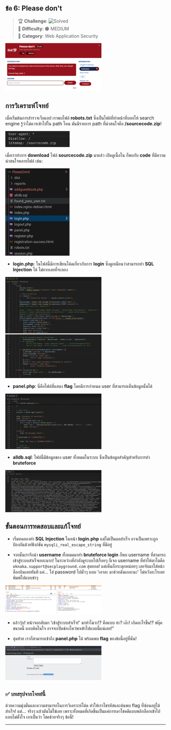 ## ข้อ 6: Please don't

> 🏆 **Challenge**: ![Solved](https://img.shields.io/badge/status-solved-brightgreen)  
> 💪 **Difficulty**:  🟠 MEDIUM  
> 🎯 **Category**: Web Application Security

<img src="./resources/38.png" alt="" style="width:60% !important;">

## การวิเคราะห์โจทย์ 
เมื่อเริ่มต้นการสำรวจเว็บแอป เราพบไฟล์ **robots.txt** ซึ่งเป็นไฟล์ที่ทำหน้าที่บอกให้ search engine รู้ว่าไม่ควรเข้าไปใน path ไหน มันมีรายการ path ที่น่าสนใจคือ **/sourcecode.zip**!   

<img src="./resources/39.png" alt="" style="width:40% !important;">

เมื่อเราทำการ **download** ไฟล์ **sourcecode.zip** มาแล้ว เปิดดูเนื้อใน ก็พบกับ **code** ที่มีความน่าสนใจหลายไฟล์ เช่น:  

<img src="./resources/40.png" alt="" style="width:40% !important;">

- **login.php**: ในไฟล์นี้มีการเขียนโค้ดเกี่ยวกับการ **login** ซึ่งดูเหมือนว่าสามารถทำ **SQL Injection** ได้ ไม่ยากเลยที่จะลอง  

<img src="./resources/41.png" alt="" style="width:60% !important;">
<img src="./resources/42.png" alt="" style="width:60% !important;">


- **panel.php**: นี่คือไฟล์ที่แสดง **flag** โดยมีการกำหนด user ที่สามารถเห็นข้อมูลนั้นได้  

<img src="./resources/43.png" alt="" style="width:60% !important;">

- **alldb.sql**: ไฟล์นี้มีข้อมูลของ user ทั้งหมดในระบบ ซึ่งเป็นข้อมูลสำคัญสำหรับการทำ **bruteforce**   

<img src="./resources/44.png" alt="" style="width:60% !important;">

## ขั้นตอนการทดสอบและแก้โจทย์  
- เริ่มทดลองทำ **SQL Injection** ในหน้า **login.php** แต่ไม่เป็นผลสำเร็จ อาจเป็นเพราะถูกป้องกันด้วยฟังก์ชัน `mysqli_real_escape_string` ที่มีอยู่  

- จากนั้นเราจึงนำ **username** ทั้งหมดมาทำ **bruteforce login** ก็พบ username ที่สามารถเข้าสู่ระบบสำเร็จเยอะมาก! ในระหว่างที่กำลังดูระบบไปเรื่อยๆ ก็เจอ username ที่ทำให้ตาโตคือ `oknaka.support@secplayground.com` สุดยอด! แค่เห็นก็กระตุกหน่อยๆ เลยจับมาใส่หน้าล็อกอินเลยทันที แค่... ใส่ password ไปมั่วๆ แบบ 'เอาละ มาช่วยฉันเถอะนะ' ไม่หวังอะไรเลย พิมพ์ไปแบบขำๆ

<img src="./resources/46.png" alt="" style="width:60% !important;"> 

- แล้ววุ้บ! หน้าจอกลับมา 'เข้าสู่ระบบสำเร็จ!' มาทำไมวะ!? คือแบบ ฮะ? เอ๊ะ! เกิดอะไรขึ้น!? ฟลุ๊คขนาดนี้ แอบคิดในใจ อาจจะเปิดช่องโหว่พาเข้าไปแบบนี้แน่เลย!"

- สุดท้าย เราก็สามารถเข้าถึง **panel.php** ได้ พร้อมพบ **flag** ของข้อนี้อยู่ที่นั่น!  

<img src="./resources/45.png" alt="" style="width:60% !important;">

### ✅ บทสรุปจากโจทย์นี้   
ด้วยความมุ่งมั่นและความสามารถในการวิเคราะห์โค้ด ทำให้เราไขรหัสและค้นพบ flag ที่ซ่อนอยู่ได้สำเร็จ! แต่... จริงๆ แล้วมันไม่ใช่เลย เพราะทั้งหมดที่เกิดขึ้นเป็นแค่การเดาโชคดีแบบพลิกล็อกเข้าไปแบบไม่ตั้งใจ เอาเป็นว่า โชคช่วยจริงๆ ข้อนี้!  

---